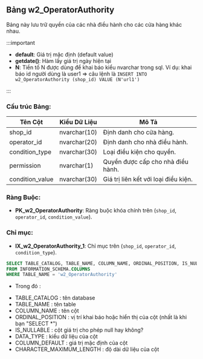 ## Bảng w2_OperatorAuthority

Bảng này lưu trữ quyền của các nhà điều hành cho các cửa hàng khác nhau.

:::important

+ **default**: Giá trị mặc định (default value)
+ **getdate()**: Hàm lấy giá trị ngày hiện tại
+ **N**: Tiền tố N được dùng để khai báo kiểu nvarchar trong sql. Ví dụ: khai báo id người dùng là user1 => câu lệnh là `INSERT INTO w2_OperatorAuthority (shop_id) VALUE (N'url1')`

:::

### Cấu trúc Bảng:

| Tên Cột        | Kiểu Dữ Liệu | Mô Tả                                     |
|----------------|--------------|-------------------------------------------|
| shop_id        | nvarchar(10) | Định danh cho cửa hàng.                  |
| operator_id    | nvarchar(20) | Định danh cho nhà điều hành.             |
| condition_type | nvarchar(30) | Loại điều kiện cho quyền.                |
| permission     | nvarchar(1)  | Quyền được cấp cho nhà điều hành.        |
| condition_value| nvarchar(30) | Giá trị liên kết với loại điều kiện.     |

### Ràng Buộc:

- **PK_w2_OperatorAuthority**: Ràng buộc khóa chính trên (`shop_id`, `operator_id`, `condition_value`).

### Chỉ mục:

- **IX_w2_OperatorAuthority_1**: Chỉ mục trên (`shop_id`, `operator_id`, `condition_type`).

```sql
SELECT TABLE_CATALOG, TABLE_NAME, COLUMN_NAME, ORDINAL_POSITION, IS_NULLABLE, DATA_TYPE, CHARACTER_MAXIMUM_LENGTH, COLUMN_DEFAULT
FROM INFORMATION_SCHEMA.COLUMNS
WHERE TABLE_NAME = 'w2_OperatorAuthority'
```

* Trong đó :

- TABLE_CATALOG : tên database
- TABLE_NAME : tên table
- COLUMN_NAME : tên cột
- ORDINAL_POSITION : vị trí khai báo hoặc hiển thị của cột (nhất là khi bạn "SELECT *")
- IS_NULLABLE : cột giá trị cho phép null hay không?
- DATA_TYPE : kiểu dữ liệu của cột
- COLUMN_DEFAULT : giá trị mặc định của cột
- CHARACTER_MAXIMUM_LENGTH : độ dài dữ liệu của cột
